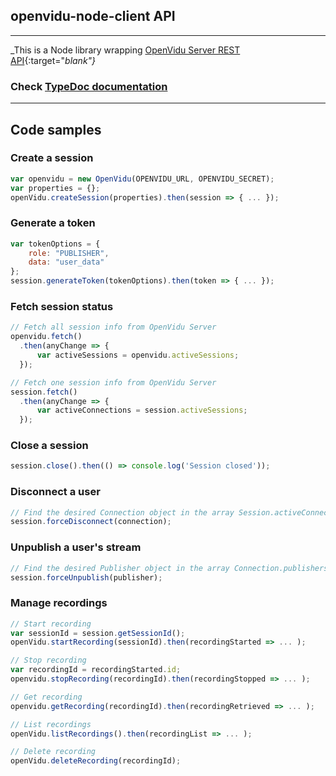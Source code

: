 <h2 id="section-title">openvidu-node-client API</h2>
<hr>

_This is a Node library wrapping [OpenVidu Server REST API](/reference-docs/REST-API/){:target="_blank"}_

<h3>Check <a href="../../../api/openvidu-node-client/" target="blank">TypeDoc documentation</a></h3>

<hr>

## Code samples

### Create a session

```javascript
var openvidu = new OpenVidu(OPENVIDU_URL, OPENVIDU_SECRET);
var properties = {};
openVidu.createSession(properties).then(session => { ... });
```

### Generate a token

```javascript
var tokenOptions = {
    role: "PUBLISHER",
    data: "user_data"
};
session.generateToken(tokenOptions).then(token => { ... });
```

### Fetch session status

```javascript
// Fetch all session info from OpenVidu Server
openvidu.fetch()
  .then(anyChange => {
      var activeSessions = openvidu.activeSessions;
  });

// Fetch one session info from OpenVidu Server
session.fetch()
  .then(anyChange => {
      var activeConnections = session.activeSessions;
  });
```

### Close a session

```javascript
session.close().then(() => console.log('Session closed'));
```

### Disconnect a user

```javascript
// Find the desired Connection object in the array Session.activeConnections
session.forceDisconnect(connection);
```

### Unpublish a user's stream

```javascript
// Find the desired Publisher object in the array Connection.publishers
session.forceUnpublish(publisher);
```

### Manage recordings

```javascript
// Start recording
var sessionId = session.getSessionId();
openVidu.startRecording(sessionId).then(recordingStarted => ... );

// Stop recording
var recordingId = recordingStarted.id;
openvidu.stopRecording(recordingId).then(recordingStopped => ... );

// Get recording
openvidu.getRecording(recordingId).then(recordingRetrieved => ... );

// List recordings
openVidu.listRecordings().then(recordingList => ... );

// Delete recording
openVidu.deleteRecording(recordingId);
```

<br>

